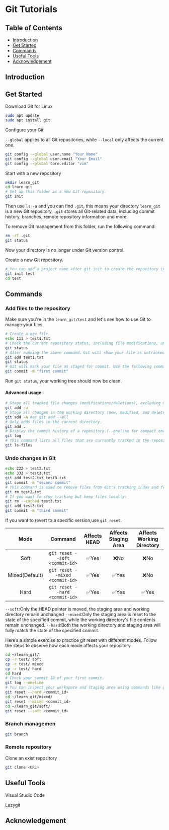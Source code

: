 # Git Tutorials

## Table of Contents

- [Introduction](#introduction)
- [Get Started](#get-started)
- [Commands](#commands)
- [Useful Tools](#useful-tools)
- [Acknowledgement](#acknowledgement)

## Introduction

## Get Started

 Download Git for Linux

```bash
sudo apt update
sudo apt install git
```

Configure your Git

`--global` applies to all Git repositories, while `--local` only affects the current one.

```bash
git config --global user.name "Your Name"
git config --global user.email "Your Email"
git config --global core.editor "vim"
```

Start with a new repository

```bash
mkdir learn_git
cd learn_git
# Set up this folder as a new Git repository.
git init
```

Then use `ls -a` and you can find `.git`, this means your directory `learn_git` is a new Git repository, `.git` stores all Git-related data, including commit history, branches, remote repository information and more.

To remove Git management from this folder, run the following command:

```bash
rm -rf .git
git status
```

Now your directory is no longer under Git version control.

Create a new Git repository.

```bash
# You can add a project name after git init to create the repository in a specific directory.
git init test
cd test
```

## Commands

### Add files to the repository

Make sure you're in the `learn_git/test` and let's see how to use Git to manage your files.

```bash
# Create a new file
echo 111 > test1.txt
# Check the current repository status, including file modifications, uncommitted changes, and branch information.
git status 
# After running the above command，Git will show your file as untracked.Stage the untracked file for commit using the following command:
git add test1.txt
git status
# Git will mark your file as staged for commit. Use the following command to commit them(The text after -m serves as the commit message.):
git commit -m "first commit"
```

Run `git status`, your working tree should now be clean.

#### Advanced usage

```bash
# Stage all tracked file changes (modifications/deletions), excluding new untracked files.
git add -u
# Stage all changes in the working directory (new, modified, and deleted files).
git add -A #or git add --all
# Only adds files in the current directory.
git add .
# Display the commit history of a repository.(--oneline for compact one-line view)
git log
# This command lists all files that are currently tracked in the repository's staging area or working tree.
git ls-files
```

### Undo changes in Git

```bash
echo 222 > test2.txt
echo 333 > test3.txt
git add test2.txt test3.txt 
git commit -m "second commit"
# This command is used to remove files from Git's tracking index and from the working directory:
git rm test2.txt
# If you want to stop tracking but keep files locally:
git rm --cached test3.txt
git add test3.txt
git commit -m "third commit"
```

If you want to revert to a specific version,use `git reset`.

Mode|Command|Affects HEAD|Affects Staging Area|Affects Working Directory
:--:|:--:|:--:|:--:|:--:
Soft|`git reset --soft <commit-id>`|✅Yes|❌No|❌No
Mixed(Default)|`git reset --mixed <commit-id>`|✅Yes|✅Yes|❌No
Hard|`git reset --hard <commit-id>`|✅Yes|✅Yes|✅Yes

`--soft`:Only the HEAD pointer is moved, the staging area and working directory remain unchanged
`--mixed`:Only the staging area is reset to the state of the specified commit, while the working directory's file contents remain unchanged.
`--hard`:Both the working directory and staging area will fully match the state of the specified commit.

Here’s a simple exercise to practice git reset with different modes. Follow the steps to observe how each mode affects your repository.

```bash
cd ~/learn_git/
cp -r test/ soft
cp -r test/ mixed
cp -r test/ hard
cd hard
# Check your commit ID of your first commit.
git log --oneline
# You can inspect your workspace and staging area using commands like git log or git ls-files."
git reset --hard <commit_id> 
cd ~/learn_git/mixed/
git reset --mixed <commit_id>
cd ~/learn_git/soft/
git reset --soft <commit_id>
```

### Branch managemen

```bash
git branch
```

### Remote repository

Clone an exist repository

```bash
git clone <URL>
```

## Useful Tools

Visual Studio Code

Lazygit

## Acknowledgement
